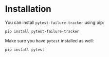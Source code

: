 # Installation

You can install `pytest-failure-tracker` using pip:

```bash
pip install pytest-failure-tracker
```

Make sure you have `pytest` installed as well:

```bash
pip install pytest
```
